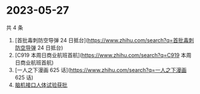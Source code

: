 # 2023-05-27

共 4 条

<!-- BEGIN -->
<!-- 最后更新时间 Sat May 27 2023 23:08:18 GMT+0800 (China Standard Time) -->

1. [首批毒刺防空导弹 24 日抵台](https://www.zhihu.com/search?q=首批毒刺防空导弹
   24 日抵台)
1. [C919 本周日商业航班首航](https://www.zhihu.com/search?q=C919
   本周日商业航班首航)
1. [一人之下漫画 625 话](https://www.zhihu.com/search?q=一人之下漫画 625 话)
1. [脑机接口人体试验获批](https://www.zhihu.com/search?q=脑机接口人体试验获批)

<!-- END -->
